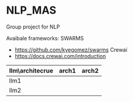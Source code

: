 # NLP_MAS
Group project for NLP

Avaibale frameworks:
SWARMS
- https://github.com/kyegomez/swarms
Crewai
- https://docs.crewai.com/introduction

| llm\architecrue | arch1  | arch2 |
|----------|-----------|------|
| llm1 |    |    |
| llm2 |    |    |

